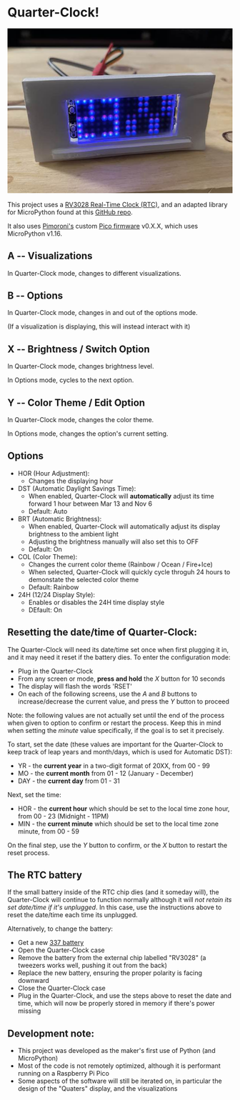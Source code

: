 # Quarter-Clock!

![Prototype Image](/media/prototype.jpg "Prototype Image")

This project uses a [RV3028 Real-Time Clock (RTC)](https://shop.pimoroni.com/products/rv3028-real-time-clock-rtc-breakout), and an adapted library for MicroPython found at this [GitHub repo](https://github.com/x10dit/rv3028_rtc).

It also uses [Pimoroni's](https://shop.pimoroni.com) custom [Pico firmware](https://github.com/pimoroni/pimoroni-pico) v0.X.X, which uses MicroPython v1.16.

## A -- Visualizations

In Quarter-Clock mode, changes to different visualizations.

## B -- Options

In Quarter-Clock mode, changes in and out of the options mode.

(If a visualization is displaying, this will instead interact with it)

## X -- Brightness / Switch Option

In Quarter-Clock mode, changes brightness level.

In Options mode, cycles to the next option.

## Y -- Color Theme / Edit Option

In Quarter-Clock mode, changes the color theme.

In Options mode, changes the option's current setting.

## Options

- HOR (Hour Adjustment):
    - Changes the displaying hour
- DST (Automatic Daylight Savings Time): 
    - When enabled, Quarter-Clock will **automatically** adjust its time forward 1 hour between Mar 13 and Nov 6
    - Default: Auto
- BRT (Automatic Brightness):
    - When enabled, Quarter-Clock will automatically adjust its display brightness to the ambient light
    - Adjusting the brightness manually will also set this to OFF
    - Default: On 
- COL (Color Theme):
    - Changes the current color theme (Rainbow / Ocean / Fire+Ice)
    - When selected, Quarter-Clock will quickly cycle throguh 24 hours to demonstate the selected color theme
    - Default: Rainbow
- 24H (12/24 Display Style):
    - Enables or disables the 24H time display style
    - DEfault: On

## Resetting the date/time of Quarter-Clock:
The Quarter-Clock will need its date/time set once when first plugging it in, and it may need it reset if the battery dies. To enter the configuration mode:

- Plug in the Quarter-Clock
- From any screen or mode, **press and hold** the *X* button for 10 seconds
- The display will flash the words 'RSET'
- On each of the following screens, use the *A* and *B* buttons to increase/decrease the current value, and press the *Y* button to proceed

Note: the following values are not actually set until the end of the process when given to option to confirm or restart the process. Keep this in mind when setting the *minute* value specifically, if the goal is to set it precisely. 

To start, set the date (these values are important for the Quarter-Clock to keep track of leap years and month/days, which is used for Automatic DST):
- YR - the **current year** in a two-digit format of 20XX, from 00 - 99
- MO - the **current month** from 01 - 12 (January - December)
- DAY - the **current day** from 01 - 31

Next, set the time:
- HOR - the **current hour** which should be set to the local time zone hour, from 00 - 23 (Midnight - 11PM)
- MIN - the **current minute** which should be set to the local time zone minute, from 00 - 59

On the final step, use the *Y* button to confirm, or the *X* button to restart the reset process.

## The RTC battery
If the small battery inside of the RTC chip dies (and it someday will), the Quarter-Clock will continue to function normally although it will *not retain its set date/time if it's unplugged*. In this case, use the instructions above to reset the date/time each time its unplugged.

Alternatively, to change the battery:

- Get a new [337 battery](https://www.amazon.com/Energizer-337-Button-Cell-Battery/dp/B001C1FZ6K)
- Open the Quarter-Clock case
- Remove the battery from the external chip labelled "RV3028" (a tweezers works well, pushing it out from the back)
- Replace the new battery, ensuring the proper polarity is facing downward
- Close the Quarter-Clock case
- Plug in the Quarter-Clock, and use the steps above to reset the date and time, which will now be properly stored in memory if there's power missing

## Development note:
- This project was developed as the maker's first use of Python (and MicroPython)
- Most of the code is not remotely optimized, although it is performant running on a Raspberry Pi Pico
- Some aspects of the software will still be iterated on, in particular the design of the "Quaters" display, and the visualizations